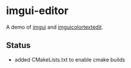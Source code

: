 # imgui-editor

A demo of [imgui](https://github.com/ocornut/imgui) and [imguicolortextedit](https://github.com/santaclose/ImGuiColorTextEdit).


## Status

- added CMakeLists.txt to enable cmake builds

